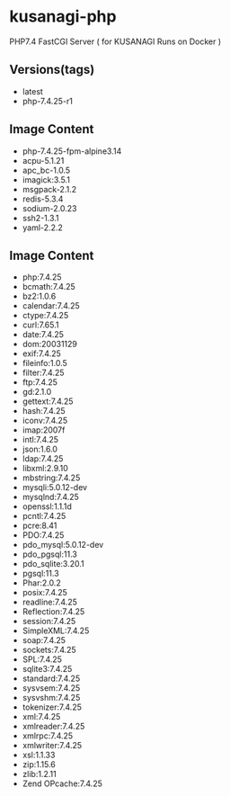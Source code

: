 # kusanagi-php
PHP7.4 FastCGI Server ( for KUSANAGI Runs on Docker )

## Versions(tags)
- latest
- php-7.4.25-r1

## Image Content
- php-7.4.25-fpm-alpine3.14
- acpu-5.1.21
- apc_bc-1.0.5
- imagick:3.5.1
- msgpack-2.1.2
- redis-5.3.4
- sodium-2.0.23
- ssh2-1.3.1
- yaml-2.2.2

## Image Content
- php:7.4.25
- bcmath:7.4.25
- bz2:1.0.6
- calendar:7.4.25
- ctype:7.4.25
- curl:7.65.1
- date:7.4.25
- dom:20031129
- exif:7.4.25
- fileinfo:1.0.5
- filter:7.4.25
- ftp:7.4.25
- gd:2.1.0
- gettext:7.4.25
- hash:7.4.25
- iconv:7.4.25
- imap:2007f
- intl:7.4.25
- json:1.6.0
- ldap:7.4.25
- libxml:2.9.10
- mbstring:7.4.25
- mysqli:5.0.12-dev
- mysqlnd:7.4.25
- openssl:1.1.1d
- pcntl:7.4.25
- pcre:8.41
- PDO:7.4.25
- pdo_mysql:5.0.12-dev
- pdo_pgsql:11.3
- pdo_sqlite:3.20.1
- pgsql:11.3
- Phar:2.0.2
- posix:7.4.25
- readline:7.4.25
- Reflection:7.4.25
- session:7.4.25
- SimpleXML:7.4.25
- soap:7.4.25
- sockets:7.4.25
- SPL:7.4.25
- sqlite3:7.4.25
- standard:7.4.25
- sysvsem:7.4.25
- sysvshm:7.4.25
- tokenizer:7.4.25
- xml:7.4.25
- xmlreader:7.4.25
- xmlrpc:7.4.25
- xmlwriter:7.4.25
- xsl:1.1.33
- zip:1.15.6
- zlib:1.2.11
- Zend OPcache:7.4.25

